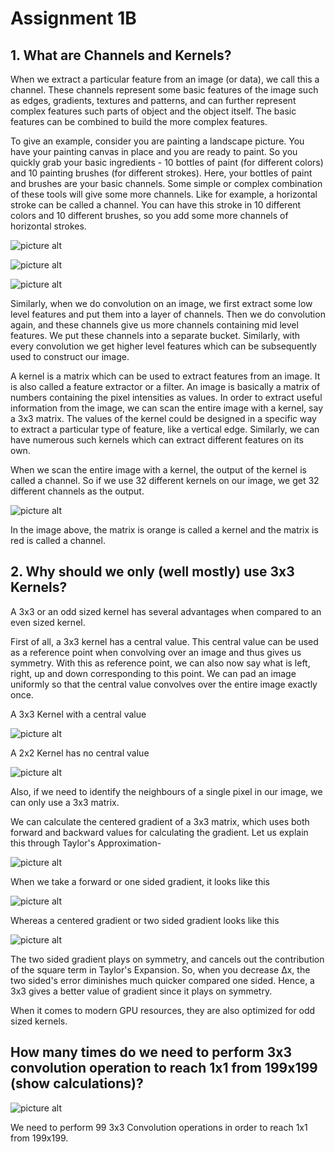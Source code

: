 # Assignment 1B

## 1.  What are Channels and Kernels? ##

When we extract a particular feature from an image (or data), we call this a channel. These channels represent some basic features of the image such as edges, gradients, textures and patterns, and can further represent complex features such parts of object and the object itself. The basic features can be combined to build the more complex features.

To give an example, consider you are painting a landscape picture. You have your painting canvas in place and you are ready to paint. So you quickly grab your basic ingredients - 10 bottles of paint (for different colors) and 10 painting brushes (for different strokes). Here, your bottles of paint and brushes are your basic channels. Some simple or complex combination of these tools will give some more channels. Like for example, a horizontal stroke can be called a channel. You can have this stroke in 10 different colors and 10 different brushes, so you add some more channels of horizontal strokes.

![picture alt](https://github.com/nrajmalwar/Project-1/blob/master/Images/Oil%20Paint%20Bottles.jpg)

![picture alt](https://github.com/nrajmalwar/Project-1/blob/master/Images/Paint%20brushes.jpg)

![picture alt](https://github.com/nrajmalwar/Project-1/blob/master/Images/Brush%20Strokes.jpg)

Similarly, when we do convolution on an image, we first extract some low level features and put them into a layer of channels. Then we do convolution again, and these channels give us more channels containing mid level features. We put these channels into a separate bucket. Similarly, with every convolution we get higher level features which can be subsequently used to construct our image.

A kernel is a matrix which can be used to extract features from an image. It is also called a feature extractor or a filter. An image is basically a matrix of numbers containing the pixel intensities as values. In order to extract useful information from the image, we can scan the entire image with a kernel, say a 3x3 matrix. The values of the kernel could be designed in a specific way to extract a particular type of feature, like a vertical edge. Similarly, we can have numerous such kernels which can extract different features on its own.

When we scan the entire image with a kernel, the output of the kernel is called a channel. So if we use 32 different kernels on our image, we get 32 different channels as the output.

![picture alt](https://github.com/nrajmalwar/Project-1/blob/master/Images/Filters.gif)

In the image above, the matrix is orange is called a kernel and the matrix is red is called a channel.

## 2.  Why should we only (well mostly) use 3x3 Kernels? ##

A  3x3 or an odd sized kernel has several advantages when compared to an even sized kernel.

First of all, a 3x3 kernel has a central value. This  central value can be used as a reference point when convolving over an image and thus gives us symmetry. With this as reference point, we can also now say what is left, right, up and down corresponding to this point. We can pad an image uniformly so that the central value convolves over the entire image exactly once.

A 3x3 Kernel with a central value

![picture alt](https://github.com/nrajmalwar/Project-1/blob/master/Images/3x3.png)

A 2x2 Kernel has no central value

![picture alt](https://github.com/nrajmalwar/Project-1/blob/master/Images/2x2.png)

Also, if we need to identify the neighbours of a single pixel in our image, we can only use a 3x3 matrix.

We can calculate the centered gradient of a 3x3 matrix, which uses both forward and backward values for calculating the gradient. Let us explain this through Taylor's Approximation-

![picture alt](https://github.com/nrajmalwar/Project-1/blob/master/Images/Taylor's%20Approximation.PNG)

When we take a forward or one sided gradient, it looks like this

![picture alt](https://github.com/nrajmalwar/Project-1/blob/master/Images/Forward_Numerical_Gradient.PNG)

Whereas a centered gradient or two sided gradient looks like this

![picture alt](https://github.com/nrajmalwar/Project-1/blob/master/Images/Centered_Numerical_Gradient.PNG)

The two sided gradient plays on symmetry, and cancels out the contribution of the square term in Taylor's Expansion. So, when you decrease Δx, the two sided's error diminishes much quicker compared one sided. Hence, a 3x3 gives a better value of gradient since it plays on symmetry.

When it comes to modern GPU resources, they are also optimized for odd sized kernels.

## How many times do we need to perform 3x3 convolution operation to reach 1x1 from 199x199 (show calculations)? ##

![picture alt](https://github.com/nrajmalwar/Project-1/blob/master/Images/Convolution%20Calculations.png)

We need to perform 99 3x3 Convolution operations in order to reach 1x1 from 199x199.
